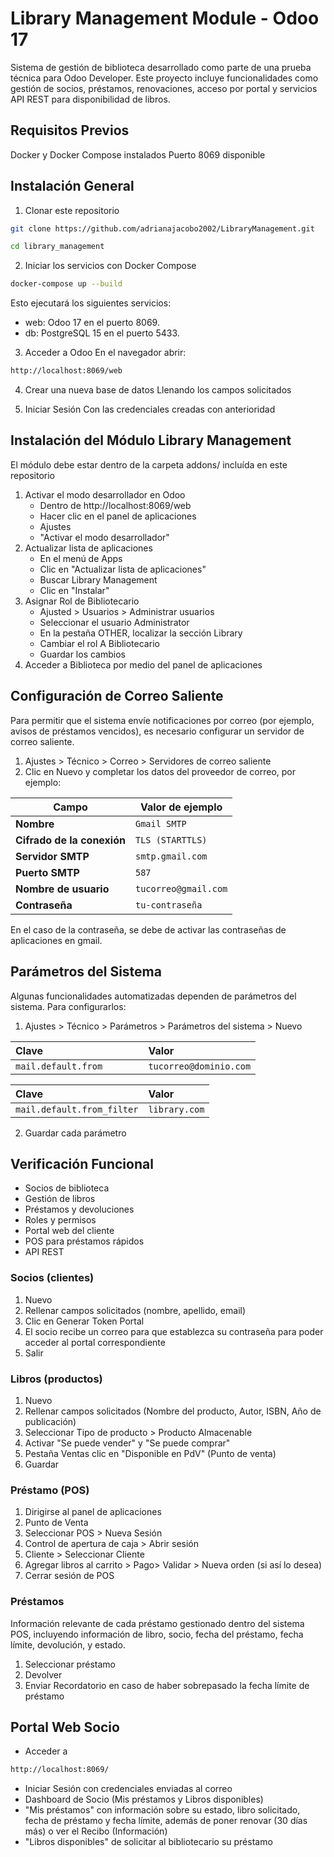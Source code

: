 # Library Management Module - Odoo 17

Sistema de gestión de biblioteca desarrollado como parte de una prueba técnica para Odoo Developer. Este proyecto incluye funcionalidades como gestión de socios, préstamos, renovaciones, acceso por portal y servicios API REST para disponibilidad de libros.

## Requisitos Previos
Docker y Docker Compose instalados
Puerto 8069 disponible

## Instalación General
1. Clonar este repositorio
```bash
git clone https://github.com/adrianajacobo2002/LibraryManagement.git
```
```bash
cd library_management
```
2. Iniciar los servicios con Docker Compose
```bash
docker-compose up --build
```
Esto ejecutará los siguientes servicios:
- web: Odoo 17 en el puerto 8069.
- db: PostgreSQL 15 en el puerto 5433.

3. Acceder a Odoo
   En el navegador abrir:
```bash
http://localhost:8069/web
```
4. Crear una nueva base de datos
   Llenando los campos solicitados

6. Iniciar Sesión
   Con las credenciales creadas con anterioridad

## Instalación del Módulo Library Management
El módulo debe estar dentro de la carpeta addons/ incluída en este repositorio

1. Activar el modo desarrollador en Odoo
   - Dentro de http://localhost:8069/web
   - Hacer clic en el panel de aplicaciones
   - Ajustes
   - "Activar el modo desarrollador"
2. Actualizar lista de aplicaciones
   - En el menú de Apps
   - Clic en "Actualizar lista de aplicaciones"
   - Buscar Library Management
   - Clic en "Instalar"
3. Asignar Rol de Bibliotecario
   - Ajusted > Usuarios > Administrar usuarios
   - Seleccionar el usuario Administrator
   - En la pestaña OTHER, localizar la sección Library
   - Cambiar el rol A Bibliotecario
   - Guardar los cambios
4. Acceder a Biblioteca por medio del panel de aplicaciones

## Configuración de Correo Saliente
Para permitir que el sistema envíe notificaciones por correo (por ejemplo, avisos de préstamos vencidos), es necesario configurar un servidor de correo saliente.
1. Ajustes > Técnico > Correo > Servidores de correo saliente
2. Clic en Nuevo y completar los datos del proveedor de correo, por ejemplo:

| Campo                      | Valor de ejemplo     |
| -------------------------- | -------------------- |
| **Nombre**                 | `Gmail SMTP`         |
| **Cifrado de la conexión** | `TLS (STARTTLS)`     |
| **Servidor SMTP**          | `smtp.gmail.com`     |
| **Puerto SMTP**            | `587`                |
| **Nombre de usuario**      | `tucorreo@gmail.com` |
| **Contraseña**             | `tu-contraseña`      |


En el caso de la contraseña, se debe de activar las contraseñas de aplicaciones en gmail.

## Parámetros del Sistema
Algunas funcionalidades automatizadas dependen de parámetros del sistema. Para configurarlos:
1. Ajustes > Técnico > Parámetros > Parámetros del sistema > Nuevo

| Clave                      | Valor                           | 
| :------------------------- | :------------------------------ | 
| `mail.default.from       ` | `tucorreo@dominio.com`          |

| Clave                      | Valor                  | 
| :------------------------- | :--------------------- | 
| `mail.default.from_filter` | `library.com`          | 

2. Guardar cada parámetro

## Verificación Funcional
- Socios de biblioteca
- Gestión de libros
- Préstamos y devoluciones
- Roles y permisos
- Portal web del cliente
- POS para préstamos rápidos
- API REST

### Socios (clientes)
1. Nuevo
2. Rellenar campos solicitados (nombre, apellido, email)
3. Clic en Generar Token Portal
4. El socio recibe un correo para que establezca su contraseña para poder acceder al portal correspondiente
5. Salir

### Libros (productos)
1. Nuevo
2. Rellenar campos solicitados (Nombre del producto, Autor, ISBN, Año de publicación)
3. Seleccionar Tipo de producto > Producto Almacenable
4. Activar "Se puede vender" y "Se puede comprar"
5. Pestaña Ventas clic en "Disponible en PdV" (Punto de venta)
6. Guardar

### Préstamo (POS)
1. Dirigirse al panel de aplicaciones
2. Punto de Venta
3. Seleccionar POS > Nueva Sesión
4. Control de apertura de caja > Abrir sesión
5. Cliente > Seleccionar Cliente
6. Agregar libros al carrito > Pago> Validar > Nueva orden (si así lo desea)
7. Cerrar sesión de POS

### Préstamos
Información relevante de cada préstamo gestionado dentro del sistema POS, incluyendo información de libro, socio, fecha del préstamo, fecha límite, devolución, y estado.
1. Seleccionar préstamo
2. Devolver
3. Enviar Recordatorio en caso de haber sobrepasado la fecha límite de préstamo

## Portal Web Socio
- Acceder a
```bash
http://localhost:8069/
```
- Iniciar Sesión con credenciales enviadas al correo
- Dashboard de Socio (Mis préstamos y Libros disponibles)
- "Mis préstamos" con información sobre su estado, libro solicitado, fecha de préstamo y fecha límite, además de poner renovar (30 días más) o ver el Recibo (Información)
- "Libros disponibles" de solicitar al bibliotecario su préstamo



